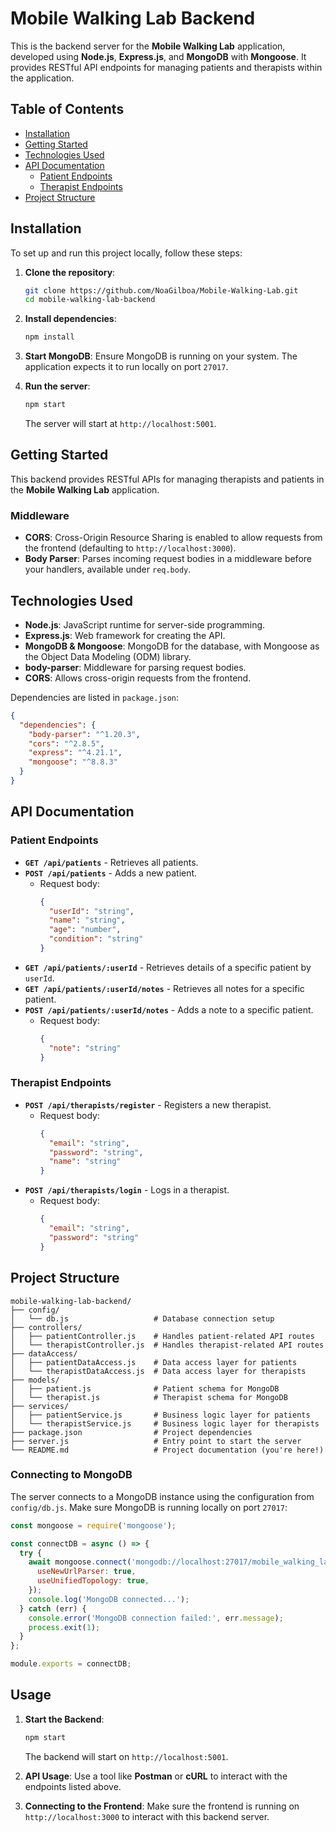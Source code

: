 
# Mobile Walking Lab Backend

This is the backend server for the **Mobile Walking Lab** application, developed using **Node.js**, **Express.js**, and **MongoDB** with **Mongoose**. It provides RESTful API endpoints for managing patients and therapists within the application.

## Table of Contents
- [Installation](#installation)
- [Getting Started](#getting-started)
- [Technologies Used](#technologies-used)
- [API Documentation](#api-documentation)
  - [Patient Endpoints](#patient-endpoints)
  - [Therapist Endpoints](#therapist-endpoints)
- [Project Structure](#project-structure)

## Installation

To set up and run this project locally, follow these steps:

1. **Clone the repository**:

    ```sh
    git clone https://github.com/NoaGilboa/Mobile-Walking-Lab.git
    cd mobile-walking-lab-backend
    ```

2. **Install dependencies**:

    ```sh
    npm install
    ```

3. **Start MongoDB**:
   Ensure MongoDB is running on your system. The application expects it to run locally on port `27017`.

4. **Run the server**:

    ```sh
    npm start
    ```

    The server will start at `http://localhost:5001`.

## Getting Started

This backend provides RESTful APIs for managing therapists and patients in the **Mobile Walking Lab** application.

### Middleware

- **CORS**: Cross-Origin Resource Sharing is enabled to allow requests from the frontend (defaulting to `http://localhost:3000`).
- **Body Parser**: Parses incoming request bodies in a middleware before your handlers, available under `req.body`.

## Technologies Used

- **Node.js**: JavaScript runtime for server-side programming.
- **Express.js**: Web framework for creating the API.
- **MongoDB & Mongoose**: MongoDB for the database, with Mongoose as the Object Data Modeling (ODM) library.
- **body-parser**: Middleware for parsing request bodies.
- **CORS**: Allows cross-origin requests from the frontend.

Dependencies are listed in `package.json`:

```json
{
  "dependencies": {
    "body-parser": "^1.20.3",
    "cors": "^2.8.5",
    "express": "^4.21.1",
    "mongoose": "^8.8.3"
  }
}
```

## API Documentation

### Patient Endpoints

- **`GET /api/patients`** - Retrieves all patients.
- **`POST /api/patients`** - Adds a new patient.
  - Request body:
    ```json
    {
      "userId": "string",
      "name": "string",
      "age": "number",
      "condition": "string"
    }
    ```
- **`GET /api/patients/:userId`** - Retrieves details of a specific patient by `userId`.
- **`GET /api/patients/:userId/notes`** - Retrieves all notes for a specific patient.
- **`POST /api/patients/:userId/notes`** - Adds a note to a specific patient.
  - Request body:
    ```json
    {
      "note": "string"
    }
    ```

### Therapist Endpoints

- **`POST /api/therapists/register`** - Registers a new therapist.
  - Request body:
    ```json
    {
      "email": "string",
      "password": "string",
      "name": "string"
    }
    ```
- **`POST /api/therapists/login`** - Logs in a therapist.
  - Request body:
    ```json
    {
      "email": "string",
      "password": "string"
    }
    ```

## Project Structure

```
mobile-walking-lab-backend/
├── config/
│   └── db.js                   # Database connection setup
├── controllers/
│   ├── patientController.js    # Handles patient-related API routes
│   └── therapistController.js  # Handles therapist-related API routes
├── dataAccess/
│   ├── patientDataAccess.js    # Data access layer for patients
│   └── therapistDataAccess.js  # Data access layer for therapists
├── models/
│   ├── patient.js              # Patient schema for MongoDB
│   └── therapist.js            # Therapist schema for MongoDB
├── services/
│   ├── patientService.js       # Business logic layer for patients
│   └── therapistService.js     # Business logic layer for therapists
├── package.json                # Project dependencies
├── server.js                   # Entry point to start the server
└── README.md                   # Project documentation (you're here!)
```

### Connecting to MongoDB

The server connects to a MongoDB instance using the configuration from `config/db.js`. Make sure MongoDB is running locally on port `27017`:

```js
const mongoose = require('mongoose');

const connectDB = async () => {
  try {
    await mongoose.connect('mongodb://localhost:27017/mobile_walking_lab', {
      useNewUrlParser: true,
      useUnifiedTopology: true,
    });
    console.log('MongoDB connected...');
  } catch (err) {
    console.error('MongoDB connection failed:', err.message);
    process.exit(1);
  }
};

module.exports = connectDB;
```

## Usage

1. **Start the Backend**:
   ```sh
   npm start
   ```
   The backend will start on `http://localhost:5001`.

2. **API Usage**:
   Use a tool like **Postman** or **cURL** to interact with the endpoints listed above.

3. **Connecting to the Frontend**:
   Make sure the frontend is running on `http://localhost:3000` to interact with this backend server.


